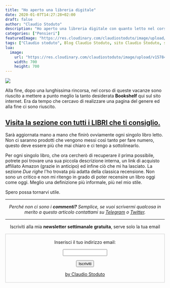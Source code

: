 ```yaml
---
title: "Ho aperto una libreria digitale"
date: 2020-01-07T14:27:28+02:00
draft: false
author: "Claudio Stoduto"
description: "Ho aperto una libreria digitale con quanto letto nel corso degli anni."
categories: ["Pensieri"]
featuredImage: "https://res.cloudinary.com/claudiostoduto/image/upload/v1578404462/Schermata_2020-01-07_alle_14.37.38.png"
tags: ["Claudio stoduto", Blog Claudio Stoduto, sito Claudio Stoduto, social media, libri, libri letti claudio stoduto, liberia, migliori libri amazon]
lua:
  image:
    url: "https://res.cloudinary.com/claudiostoduto/image/upload/v1578404462/Schermata_2020-01-07_alle_14.37.38.png"
    width: 700
    height: 700
---
```


![](https://res.cloudinary.com/claudiostoduto/image/upload/v1578404462/Schermata_2020-01-07_alle_14.37.38.png)

Alla fine, dopo una lunghissima rincorsa, nel corso di queste vacanze sono riuscito a mettere a punto meglio la tanto desiderata **Bookshelf** qui sul sito internet. Era da tempo che cercavo di realizzare una pagina del genere ed alla fine ci sono riuscito.

## [Visita la sezione con tutti i LIBRI che ti consiglio.](https://claudiostoduto.com/libreria/)

Sarà aggiornata mano a mano che finirò ovviamente ogni singolo libro letto. Non ci saranno prodotti che vengono messi così tanto per fare numero, questo deve essere più che mai chiaro e ci tengo a sottolinearlo.

Per ogni singolo libro, che ora cercherò di recuperare il prima possibile, potrete poi trovare una sua piccola descrizione interna, un link di acquisto affiliato Amazon (grazie in anticipo) ed infine ciò che mi ha lasciato. La sezione *Due righe* l'ho trovata più adatta della classica recensione. Non sono un critico e non mi ritengo in grado di poter recensire un libro oggi come oggi. Meglio una definizione più informale, più nel mio stile.

Spero possa tornarvi utile.

<hr />
<p style="text-align: center;"><em>Perch&eacute; non ci sono i <strong>commenti?</strong> Semplice, se vuoi scrivermi qualcosa in merito a questo articolo contattami su&nbsp;<a href="Https://t.me/claudiostoduto">Telegram</a> o <a href="Http://www.twitter.com/claudiostoduto">Twitter</a>.</em></p>
<hr />
 
<p style="text-align: center;">Iscriviti alla mia <strong>newsletter</strong> <strong>settimanale</strong>&nbsp;<strong>gratuita</strong>, serve solo la tua email</p>

 <form style="border:1px solid #ccc;padding:3px;text-align:center;" action="https://tinyletter.com/claudiostoduto" method="post" target="popupwindow" onsubmit="window.open('https://tinyletter.com/claudiostoduto', 'popupwindow', 'scrollbars=yes,width=800,height=600');return true"><p><label for="tlemail">Inserisci il tuo indirizzo email:</label></p><p><input type="text" style="width:140px" name="email" id="tlemail" /></p><input type="hidden" value="1" name="embed"/><input type="submit" value="Iscriviti" /><p><a href="https://claudiostoduto.com" target="_blank">by Claudio Stoduto</a></p></form>